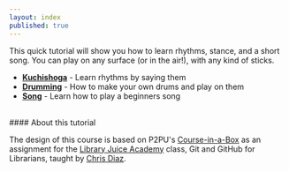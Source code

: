 ```yaml
---
layout: index
published: true
---
```

This quick tutorial will show you how to learn rhythms, stance, and a short song. You can play on any surface (or in the air!), with any kind of sticks.
* **[Kuchishoga](/modules/kuchishoga/introduction)** - Learn rhythms by saying them
* **[Drumming](/modules/drumming/drums)** -  How to make your own drums and play on them
* **[Song](/modules/song/renshu-kuchishoga)** - Learn how to play a beginners song

<br> 
#### About this tutorial

The design of this course is based on P2PU's [Course-in-a-Box](https://github.com/p2pu/course-in-a-box) as an assignment for the [Library Juice Academy](https://libraryjuiceacademy.com/) class, Git and GitHub for Librarians, taught by [Chris Diaz](https://chrisdaaz.github.io/).
